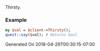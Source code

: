 Thirsty.
### Example

```perl
my $val = $client->Thirsty();
quest::say($val); # Returns bool
```


Generated On 2018-04-29T00:30:15-07:00